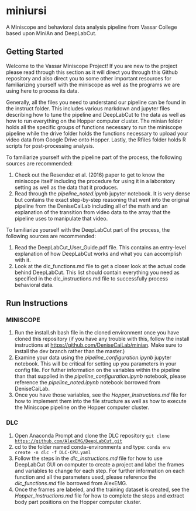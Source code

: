 # miniursi

A Miniscope and behavioral data analysis pipeline from Vassar College based upon MiniAn and DeepLabCut.

## Getting Started  
Welcome to the Vassar Miniscope Project! If you are new to the project please read through this section as it will direct you through this Github repository and also direct you to some other important resources for familiarizing yourself with the miniscope as well as the programs we are using here to process its data.  
  
Generally, all the files you need to understand our pipeline can be found in the instruct folder. This includes various markdown and jupyter files describing how to tune the pipeline and DeepLabCut to the data as well as how to run everything on the Hopper computer cluster. The minian folder holds all the specific groups of functions necessary to run the miniscope pipeline while the drive folder holds the functions necessary to upload your video data from Google Drive onto Hopper. Lastly, the Rfiles folder holds R scripts for post-processing analysis.   

To familiarize yourself with the pipeline part of the process, the following sources are recommended:  
1) Check out the Resendez et al. (2016) paper to get to know the miniscope itself including the procedure for using it in a laboratory setting as well as the data that it produces.  
2) Read through the *pipeline_noted.ipynb* jupyter notebook. It is very dense but contains the exact step-by-step reasoning that went into the original pipeline from the DeniseCaiLab including all of the math and an explanation of the transition from video data to the array that the pipeline uses to manipulate that video.  
  
To familiarize yourself with the DeepLabCut part of the process, the following sources are recommended:  
1) Read the DeepLabCut_User_Guide.pdf file. This contains an entry-level explanation of how DeepLabCut works and what you can accomplish with it.  
2) Look at the dlc_functions.md file to get a closer look at the actual code behind DeepLabCut. This list should contain everything you need as specified in the dlc_instructions.md file to successfully process behavioral data.  

## Run Instructions
### MINISCOPE
1) Run the install.sh bash file in the cloned environment once you have cloned this repository (if you have any trouble with this, follow the install instructions at https://github.com/DeniseCaiLab/minian. Make sure to install the dev branch rather than the master.)
2) Examine your data using the *pipeline_configuration.ipynb* jupyter notebook. This will be critical for setting up you parameters in your config file. For futher information on the variables within the pipeline than that supplied in the *pipeline_configuration.ipynb* notebook, please reference the *pipeline_noted.ipynb* notebook borrowed from DeniseCaiLab.
3) Once you have those variables, see the *Hopper_Instructions.md* file for how to implement them into the file structure as well as how to execute the Miniscope pipeline on the Hopper computer cluster.

### DLC
1) Open Anaconda Prompt and clone the DLC repository
<code>git clone https://github.com/AlexEMG/DeepLabCut.git </code>
2) cd to the folder named conda-environments and type:
<code>conda env create -n dlc -f DLC-CPU.yaml </code>
3) Follow the steps in the *dlc_instructions.md* file for how to use DeepLabCut GUI on computer to create a project and label the frames and variables to change for each step. For further information on each function and all the parameters used, please reference the *dlc_functions.md* file borrowed from AlexEMG.
4) Once the frames are labeled, and the training dataset is created, see the *Hopper_Instructions.md* file for how to complete the steps and extract body part positions on the Hopper computer cluster.
